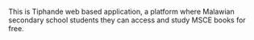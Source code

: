 This is Tiphande web based application, a platform where Malawian secondary school students they can access and  study MSCE books for free.
